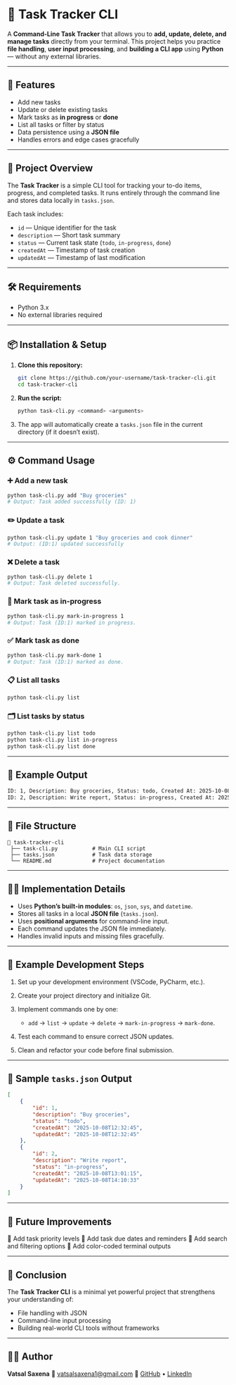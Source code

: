 # 🧾 Task Tracker CLI

A **Command-Line Task Tracker** that allows you to **add, update, delete, and manage tasks** directly from your terminal.
This project helps you practice **file handling**, **user input processing**, and **building a CLI app** using **Python** — without any external libraries.

---

## 🚀 Features

* Add new tasks
* Update or delete existing tasks
* Mark tasks as **in progress** or **done**
* List all tasks or filter by status
* Data persistence using a **JSON file**
* Handles errors and edge cases gracefully

---

## 🧠 Project Overview

The **Task Tracker** is a simple CLI tool for tracking your to-do items, progress, and completed tasks.
It runs entirely through the command line and stores data locally in `tasks.json`.

Each task includes:

* `id` — Unique identifier for the task
* `description` — Short task summary
* `status` — Current task state (`todo`, `in-progress`, `done`)
* `createdAt` — Timestamp of task creation
* `updatedAt` — Timestamp of last modification

---

## 🛠️ Requirements

* Python 3.x
* No external libraries required

---

## 📦 Installation & Setup

1. **Clone this repository:**

   ```bash
   git clone https://github.com/your-username/task-tracker-cli.git
   cd task-tracker-cli
   ```

2. **Run the script:**

   ```bash
   python task-cli.py <command> <arguments>
   ```

3. The app will automatically create a `tasks.json` file in the current directory (if it doesn’t exist).

---

## ⚙️ Command Usage

### ➕ Add a new task

```bash
python task-cli.py add "Buy groceries"
# Output: Task added successfully (ID: 1)
```

### ✏️ Update a task

```bash
python task-cli.py update 1 "Buy groceries and cook dinner"
# Output: (ID:1) updated successfully
```

### ❌ Delete a task

```bash
python task-cli.py delete 1
# Output: Task deleted successfully.
```

### 🔄 Mark task as in-progress

```bash
python task-cli.py mark-in-progress 1
# Output: Task (ID:1) marked in progress.
```

### ✅ Mark task as done

```bash
python task-cli.py mark-done 1
# Output: Task (ID:1) marked as done.
```

### 📋 List all tasks

```bash
python task-cli.py list
```

### 🗂️ List tasks by status

```bash
python task-cli.py list todo
python task-cli.py list in-progress
python task-cli.py list done
```

---

## 🧪 Example Output

```bash
ID: 1, Description: Buy groceries, Status: todo, Created At: 2025-10-08T12:32:45, Updated At: 2025-10-08T12:32:45
ID: 2, Description: Write report, Status: in-progress, Created At: 2025-10-08T13:01:15, Updated At: 2025-10-08T14:10:33
```

---

## 🧩 File Structure

```
📂 task-tracker-cli
 ├── task-cli.py           # Main CLI script
 ├── tasks.json            # Task data storage
 └── README.md             # Project documentation
```

---

## 🧑‍💻 Implementation Details

* Uses **Python’s built-in modules**: `os`, `json`, `sys`, and `datetime`.
* Stores all tasks in a local **JSON file** (`tasks.json`).
* Uses **positional arguments** for command-line input.
* Each command updates the JSON file immediately.
* Handles invalid inputs and missing files gracefully.

---

## 🧪 Example Development Steps

1. Set up your development environment (VSCode, PyCharm, etc.).
2. Create your project directory and initialize Git.
3. Implement commands one by one:

   * `add` → `list` → `update` → `delete` → `mark-in-progress` → `mark-done`.
4. Test each command to ensure correct JSON updates.
5. Clean and refactor your code before final submission.

---

## 📄 Sample `tasks.json` Output

```json
[
    {
        "id": 1,
        "description": "Buy groceries",
        "status": "todo",
        "createdAt": "2025-10-08T12:32:45",
        "updatedAt": "2025-10-08T12:32:45"
    },
    {
        "id": 2,
        "description": "Write report",
        "status": "in-progress",
        "createdAt": "2025-10-08T13:01:15",
        "updatedAt": "2025-10-08T14:10:33"
    }
]
```

---

## 🧫 Future Improvements

🔹 Add task priority levels
🔹 Add task due dates and reminders
🔹 Add search and filtering options
🔹 Add color-coded terminal outputs

---

## 🏁 Conclusion

The **Task Tracker CLI** is a minimal yet powerful project that strengthens your understanding of:

* File handling with JSON
* Command-line input processing
* Building real-world CLI tools without frameworks

---

## 👨‍💻 Author

**Vatsal Saxena**
📧 [vatsalsaxena1@gmail.com](mailto:vatsalsaxena1@gmail.com)
🔗 [GitHub](https://github.com/Vatssss) • [LinkedIn](https://www.linkedin.com/in/vatsal-saxena-10mar04/)
